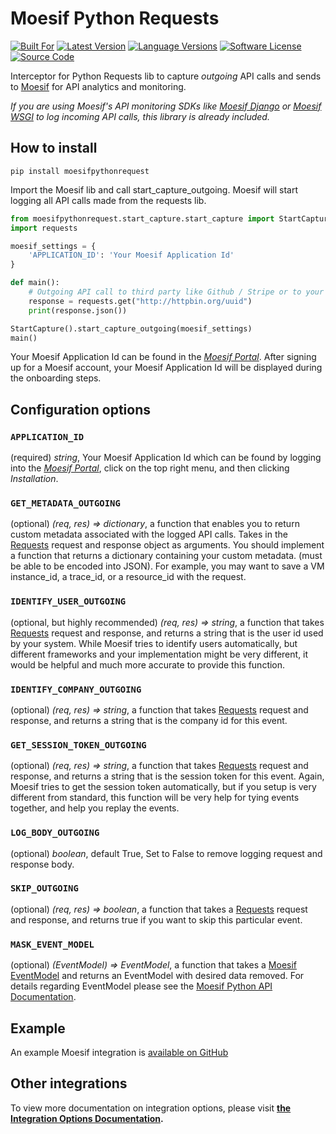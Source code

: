 # Moesif Python Requests

[![Built For][ico-built-for]][link-built-for]
[![Latest Version][ico-version]][link-package]
[![Language Versions][ico-language]][link-language]
[![Software License][ico-license]][link-license]
[![Source Code][ico-source]][link-source]

Interceptor for Python Requests lib to capture _outgoing_ API calls and sends to [Moesif](https://www.moesif.com) for API analytics and monitoring.

_If you are using Moesif's API monitoring SDKs like [Moesif Django](https://github.com/Moesif/moesifdjango) or [Moesif WSGI](https://github.com/moesif/moesifwsgi) to log incoming API calls, this library is already included._

## How to install

```shell
pip install moesifpythonrequest
```

Import the Moesif lib and call start_capture_outgoing.
Moesif will start logging all API calls made from the requests lib.

```python
from moesifpythonrequest.start_capture.start_capture import StartCapture
import requests

moesif_settings = {
    'APPLICATION_ID': 'Your Moesif Application Id'
}

def main():
    # Outgoing API call to third party like Github / Stripe or to your own dependencies
    response = requests.get("http://httpbin.org/uuid")
    print(response.json())

StartCapture().start_capture_outgoing(moesif_settings)
main()
```

Your Moesif Application Id can be found in the [_Moesif Portal_](https://www.moesif.com/).
After signing up for a Moesif account, your Moesif Application Id will be displayed during the onboarding steps.

## Configuration options

### __`APPLICATION_ID`__

(required) _string_, Your Moesif Application Id which can be found by logging
into the [_Moesif Portal_](https://www.moesif.com/), click on the top right menu,
and then clicking _Installation_.

### __`GET_METADATA_OUTGOING`__

(optional) _(req, res) => dictionary_, a function that enables you to return custom metadata associated with the logged API calls.
Takes in the [Requests](http://docs.python-requests.org/en/master/api/) request and response object as arguments. You should implement a function that
returns a dictionary containing your custom metadata. (must be able to be encoded into JSON). For example, you may want to save a VM instance_id, a trace_id, or a resource_id with the request.

### __`IDENTIFY_USER_OUTGOING`__

(optional, but highly recommended) _(req, res) => string_, a function that takes [Requests](http://docs.python-requests.org/en/master/api/) request and response, and returns a string that is the user id used by your system. While Moesif tries to identify users automatically,
but different frameworks and your implementation might be very different, it would be helpful and much more accurate to provide this function.

### __`IDENTIFY_COMPANY_OUTGOING`__

(optional) _(req, res) => string_, a function that takes [Requests](http://docs.python-requests.org/en/master/api/) request and response, and returns a string that is the company id for this event.

### __`GET_SESSION_TOKEN_OUTGOING`__

(optional) _(req, res) => string_, a function that takes [Requests](http://docs.python-requests.org/en/master/api/) request and response, and returns a string that is the session token for this event. Again, Moesif tries to get the session token automatically, but if you setup is very different from standard, this function will be very help for tying events together, and help you replay the events.

### __`LOG_BODY_OUTGOING`__

(optional) _boolean_, default True, Set to False to remove logging request and response body.

### __`SKIP_OUTGOING`__

(optional) _(req, res) => boolean_, a function that takes a [Requests](http://docs.python-requests.org/en/master/api/) request and response,
and returns true if you want to skip this particular event.

### __`MASK_EVENT_MODEL`__

(optional) _(EventModel) => EventModel_, a function that takes a [Moesif EventModel](https://github.com/Moesif/moesifapi-python/blob/master/moesifapi/models/event_model.py) and returns an EventModel with desired data removed. For details regarding EventModel please see the [Moesif Python API Documentation](https://www.moesif.com/docs/api?python).

## Example

An example Moesif integration is [available on GitHub](https://github.com/Moesif/moesif-python-outgoing-example)

## Other integrations

To view more documentation on integration options, please visit __[the Integration Options Documentation](https://www.moesif.com/docs/getting-started/integration-options/).__

[ico-built-for]: https://img.shields.io/badge/built%20for-python%20requests-blue.svg
[ico-version]: https://img.shields.io/pypi/v/moesifpythonrequest.svg
[ico-language]: https://img.shields.io/pypi/pyversions/moesifpythonrequest.svg
[ico-license]: https://img.shields.io/badge/License-Apache%202.0-green.svg
[ico-source]: https://img.shields.io/github/last-commit/moesif/moesifpythonrequest.svg?style=social

[link-built-for]: http://docs.python-requests.org/en/master/
[link-package]: https://pypi.python.org/pypi/moesifpythonrequest
[link-language]: https://pypi.python.org/pypi/moesifpythonrequest
[link-license]: https://raw.githubusercontent.com/Moesif/moesifpythonrequest/master/LICENSE
[link-source]: https://github.com/Moesif/moesifpythonrequest
